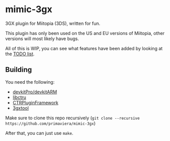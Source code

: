 # mimic-3gx

3GX plugin for Miitopia (3DS), written for fun.

This plugin has only been used on the US and EU versions of Miitopia, other versions will most likely have bugs.

All of this is WIP, you can see what features have been added by looking at the [TODO list](https://github.com/primaviera/mimic-3gx/issues/1).

## Building

You need the following:

- [devkitPro/devkitARM](https://devkitpro.org)
- [libctru](https://github.com/devkitPro/libctru)
- [CTRPluginFramework](https://gitlab.com/thepixellizeross/ctrpluginframework)
- [3gxtool](https://gitlab.com/thepixellizeross/3gxtool)

Make sure to clone this repo recursively (``git clone --recursive https://github.com/primaviera/mimic-3gx``)

After that, you can just use ``make``.
